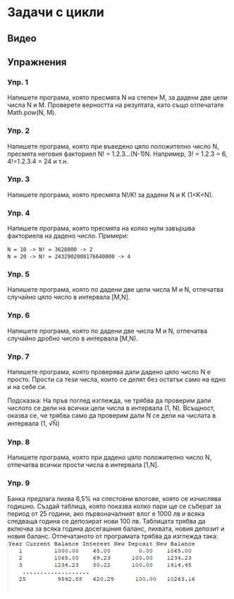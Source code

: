 # Задачи с цикли

## Видео

## Упражнения


### Упр. 1
Напишете програма, която пресмята N на степен M, за дадени две цели числа N и М. Проверете верността на резултата, като също отпечатате Math.pow(N, M).

### Упр. 2
Напишете програма, която при въведено цяло положително число N, пресмята неговия факториел N! = 1.2.3...(N-1)N. Например, 3! = 1.2.3 = 6, 4!=1.2.3.4 = 24 и т.н.

### Упр. 3
Напишете програма, която пресмята N!/K! за дадени N и K (1<K<N).

### Упр. 4
Напишете програма, която пресмята на колко нули завършва факториела на дадено число. Примери:
~~~
N = 10 -> N! = 3628800 -> 2
N = 20 -> N! = 2432902008176640000 -> 4
~~~

### Упр. 5
Напишете програма, която по дадени две цели числа M и N, отпечатва случайно цяло число в интервала [M,N].

### Упр. 6
Напишете програма, която по дадени две числа M и N, отпечатва случайно дробно число в интервала [M,N).

### Упр. 7
Напишете програма, която проверява дали дадено цяло число N е просто. Прости са тези числа, които се делят без остатък само на едно и на себе си.

Подсказка: На пръв поглед изглежда, че трябва да проверим дали числото се дели на всички цели числа в интервала (1, N). Всъщност, оказва се, че трябва само да проверим дали N се дели на числата в интервала (1, &radic;N&#773;)

### Упр. 8
Напишете програма, която при дадено цяло положително число N, отпечатва всички прости числа в интервала [1,N].

### Упр. 9
 Банка предлага лихва 6,5% на спестовни влогове, която се изчислява годишно. Създай таблица, която показва колко пари ще се съберат за период от 25 години, ако първоначалният влог е 1000 лв и всяка следваща година се депозират нови 100 лв. Таблицата трябва да включва за всяка година досегашния баланс, лихвата, новия депозит и новия баланс. Отпечатаното от програмата трябва да изглежда така:
 ![](Interest.png)